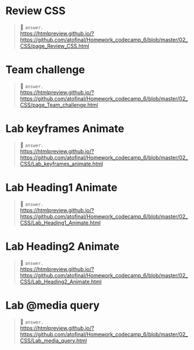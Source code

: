# Review CSS  
> 📙 `answer.`  
https://htmlpreview.github.io/?https://github.com/atofinal/Homework_codecamp_6/blob/master/02_CSS/page_Review_CSS.html

# Team challenge  
> 📙 `answer.`  
https://htmlpreview.github.io/?https://github.com/atofinal/Homework_codecamp_6/blob/master/02_CSS/page_Team_challenge.html

# Lab keyframes Animate  
> 📙 `answer.`  
https://htmlpreview.github.io/?https://github.com/atofinal/Homework_codecamp_6/blob/master/02_CSS/Lab_keyframes_animate.html

# Lab Heading1 Animate  
> 📙 `answer.`  
https://htmlpreview.github.io/?https://github.com/atofinal/Homework_codecamp_6/blob/master/02_CSS/Lab_Heading1_Animate.html

# Lab Heading2 Animate  
> 📙 `answer.`  
https://htmlpreview.github.io/?https://github.com/atofinal/Homework_codecamp_6/blob/master/02_CSS/Lab_Heading2_Animate.html

# Lab @media query  
> 📙 `answer.`  
https://htmlpreview.github.io/?https://github.com/atofinal/Homework_codecamp_6/blob/master/02_CSS/Lab_media_query.html